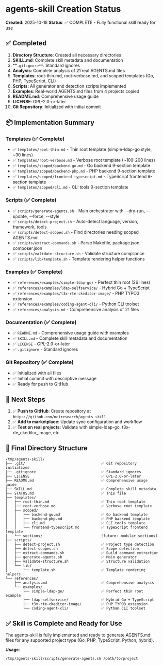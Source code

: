 # agents-skill Creation Status

**Created**: 2025-10-18
**Status**: ✅ COMPLETE - Fully functional skill ready for use

## ✅ Completed

1. **Directory Structure**: Created all necessary directories
2. **SKILL.md**: Complete skill metadata and documentation
3. **`.gitignore**`: Standard ignores
4. **Analysis**: Complete analysis of 21 real AGENTS.md files
5. **Templates**: root-thin.md, root-verbose.md, and scoped templates (Go, PHP, TypeScript, CLI)
6. **Scripts**: All generator and detection scripts implemented
7. **Examples**: Real-world AGENTS.md files from 4 projects copied
8. **README.md**: Comprehensive usage guide
9. **LICENSE**: GPL-2.0-or-later
10. **Git Repository**: Initialized with initial commit

## 📦 Implementation Summary

### Templates (✅ Complete)
- ✅ `templates/root-thin.md` - Thin root template (simple-ldap-go style, ~30 lines)
- ✅ `templates/root-verbose.md` - Verbose root template (~100-200 lines)
- ✅ `templates/scoped/backend-go.md` - Go backend 9-section template
- ✅ `templates/scoped/backend-php.md` - PHP backend 9-section template
- ✅ `templates/scoped/frontend-typescript.md` - TypeScript frontend 9-section template
- ✅ `templates/scoped/cli.md` - CLI tools 9-section template

### Scripts (✅ Complete)
- ✅ `scripts/generate-agents.sh` - Main orchestrator with --dry-run, --update, --force, --style
- ✅ `scripts/detect-project.sh` - Auto-detect language, version, framework, tools
- ✅ `scripts/detect-scopes.sh` - Find directories needing scoped AGENTS.md
- ✅ `scripts/extract-commands.sh` - Parse Makefile, package.json, composer.json
- ✅ `scripts/validate-structure.sh` - Validate structure compliance
- ✅ `scripts/lib/template.sh` - Template rendering helper functions

### Examples (✅ Complete)
- ✅ `references/examples/simple-ldap-go/` - Perfect thin root (26 lines)
- ✅ `references/examples/ldap-selfservice/` - Hybrid Go + TypeScript
- ✅ `references/examples/t3x-rte-ckeditor-image/` - PHP TYPO3 extension
- ✅ `references/examples/coding-agent-cli/` - Python CLI toolset
- ✅ `references/analysis.md` - Comprehensive analysis of 21 files

### Documentation (✅ Complete)
- ✅ `README.md` - Comprehensive usage guide with examples
- ✅ `SKILL.md` - Complete skill metadata and documentation
- ✅ `LICENSE` - GPL-2.0-or-later
- ✅ `.gitignore` - Standard ignores

### Git Repository (✅ Complete)
- ✅ Initialized with all files
- ✅ Initial commit with descriptive message
- ✅ Ready for push to GitHub

## 🚀 Next Steps

1. ✅ **Push to GitHub**: Create repository at `https://github.com/netresearch/agents-skill`
2. ✅ **Add to marketplace**: Update sync configuration and workflow
3. ✅ **Test on real projects**: Validate with simple-ldap-go, t3x-rte_ckeditor_image, etc.

## 📝 Final Directory Structure

```
/tmp/agents-skill/
├── .git/                                   ✅ Git repository initialized
├── .gitignore                              ✅ Standard ignores
├── LICENSE                                 ✅ GPL-2.0-or-later
├── README.md                               ✅ Comprehensive usage guide
├── SKILL.md                                ✅ Complete skill metadata
├── STATUS.md                               ✅ This file
├── templates/
│   ├── root-thin.md                        ✅ Thin root template
│   ├── root-verbose.md                     ✅ Verbose root template
│   ├── scoped/
│   │   ├── backend-go.md                   ✅ Go backend template
│   │   ├── backend-php.md                  ✅ PHP backend template
│   │   ├── cli.md                          ✅ CLI tools template
│   │   └── frontend-typescript.md          ✅ TypeScript frontend template
│   └── sections/                           (future: modular sections)
├── scripts/
│   ├── detect-project.sh                   ✅ Project type detection
│   ├── detect-scopes.sh                    ✅ Scope detection
│   ├── extract-commands.sh                 ✅ Build command extraction
│   ├── generate-agents.sh                  ✅ Main generator
│   ├── validate-structure.sh               ✅ Structure validation
│   └── lib/
│       └── template.sh                     ✅ Template rendering helpers
└── references/
    ├── analysis.md                         ✅ Comprehensive analysis
    └── examples/
        ├── simple-ldap-go/                 ✅ Perfect thin root example
        ├── ldap-selfservice/               ✅ Hybrid Go + TypeScript
        ├── t3x-rte-ckeditor-image/         ✅ PHP TYPO3 extension
        └── coding-agent-cli/               ✅ Python CLI toolset
```

## ✅ Skill is Complete and Ready for Use

The agents-skill is fully implemented and ready to generate AGENTS.md files for any supported project type (Go, PHP, TypeScript, Python, hybrid).

**Usage**:
```bash
/tmp/agents-skill/scripts/generate-agents.sh /path/to/project
```
